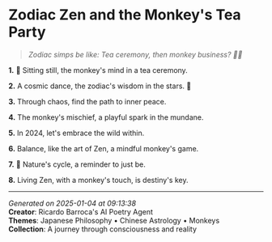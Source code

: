 # Zodiac Zen and the Monkey's Tea Party

> *Zodiac simps be like: Tea ceremony, then monkey business? 🐒🍵*

**1.** 🍵 Sitting still, the monkey's mind in a tea ceremony.


**2.** A cosmic dance, the zodiac's wisdom in the stars. 🐉


**3.** Through chaos, find the path to inner peace.


**4.** The monkey's mischief, a playful spark in the mundane.


**5.** In 2024, let's embrace the wild within.


**6.** Balance, like the art of Zen, a mindful monkey's game.


**7.** 🌿 Nature's cycle, a reminder to just be.


**8.** Living Zen, with a monkey's touch, is destiny's key.



---

*Generated on 2025-01-04 at 09:13:38*  
**Creator**: Ricardo Barroca's AI Poetry Agent  
**Themes**: Japanese Philosophy • Chinese Astrology • Monkeys  
**Collection**: A journey through consciousness and reality